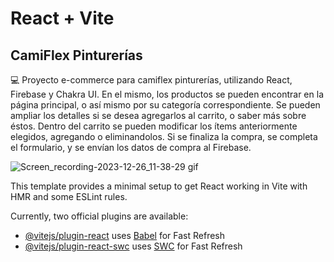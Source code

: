 # React + Vite
## CamiFlex Pinturerías
:computer: Proyecto e-commerce para camiflex pinturerías, utilizando React, Firebase y Chakra UI.
En el mismo, los productos se pueden encontrar en la página principal, o así mismo por su categoría correspondiente.
Se pueden ampliar los detalles si se desea agregarlos al carrito, o saber más sobre éstos.
Dentro del carrito se pueden modificar los ítems anteriormente elegidos, agregando o eliminandolos.
Si se finaliza la compra, se completa el formulario, y se envían los datos de compra al Firebase.

![Screen_recording-2023-12-26_11-38-29 gif](https://github.com/AgustinaMontecchia/cursoReact/assets/110697047/93538f44-38c5-4ea5-9b4f-a9f94c793037)


This template provides a minimal setup to get React working in Vite with HMR and some ESLint rules.

Currently, two official plugins are available:

- [@vitejs/plugin-react](https://github.com/vitejs/vite-plugin-react/blob/main/packages/plugin-react/README.md) uses [Babel](https://babeljs.io/) for Fast Refresh
- [@vitejs/plugin-react-swc](https://github.com/vitejs/vite-plugin-react-swc) uses [SWC](https://swc.rs/) for Fast Refresh
